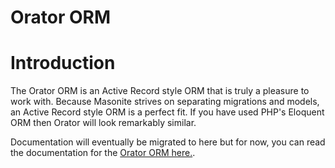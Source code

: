 # Orator ORM

# Introduction

The Orator ORM is an Active Record style ORM that is truly a pleasure to work with. Because Masonite strives on separating migrations and models, an Active Record style ORM is a perfect fit. If you have used PHP's Eloquent ORM then Orator will look remarkably similar. 

Documentation will eventually be migrated to here but for now, you can read the documentation for the [Orator ORM here.](https://orator-orm.com).